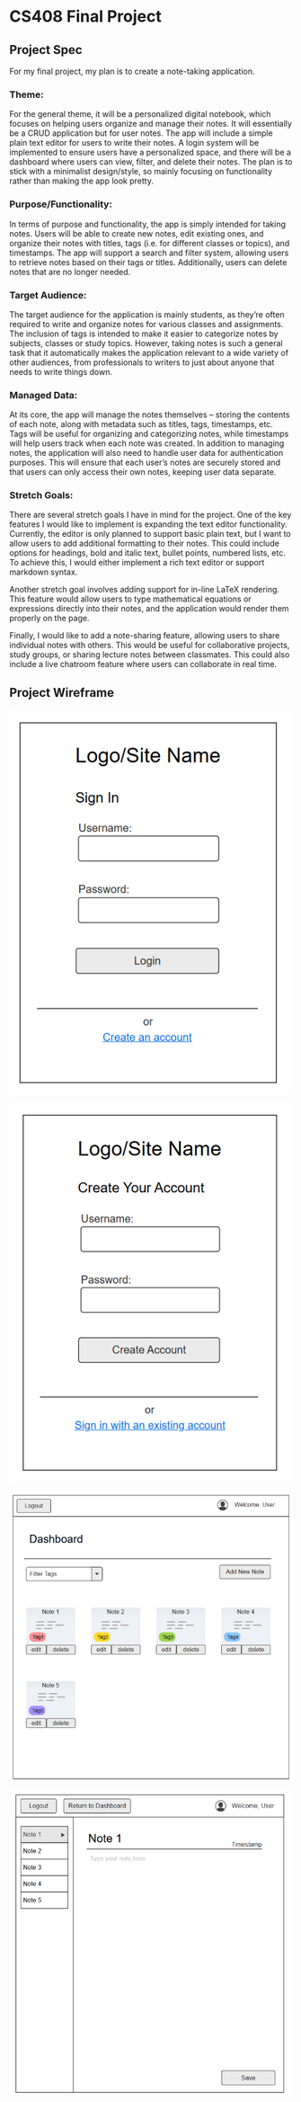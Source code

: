 # CS408 Final Project

## Project Spec

For my final project, my plan is to create a note-taking application.

### Theme:

For the general theme, it will be a personalized digital notebook, which focuses on helping users organize and manage their notes. It will essentially be a CRUD application but for user notes. The app will include a simple plain text editor for users to write their notes. A login system will be implemented to ensure users have a personalized space, and there will be a dashboard where users can view, filter, and delete their notes. The plan is to stick with a minimalist design/style, so mainly focusing on functionality rather than making the app look pretty.

### Purpose/Functionality:

In terms of purpose and functionality, the app is simply intended for taking notes. Users will be able to create new notes, edit existing ones, and organize their notes with titles, tags (i.e. for different classes or topics), and timestamps. The app will support a search and filter system, allowing users to retrieve notes based on their tags or titles. Additionally, users can delete notes that are no longer needed.

### Target Audience:

The target audience for the application is mainly students, as they’re often required to write and organize notes for various classes and assignments. The inclusion of tags is intended to make it easier to categorize notes by subjects, classes or study topics. However, taking notes is such a general task that it automatically makes the application relevant to a wide variety of other audiences, from professionals to writers to just about anyone that needs to write things down.

### Managed Data:

At its core, the app will manage the notes themselves – storing the contents of each note, along with metadata such as titles, tags, timestamps, etc. Tags will be useful for organizing and categorizing notes, while timestamps will help users track when each note was created. In addition to managing notes, the application will also need to handle user data for authentication purposes. This will ensure that each user’s notes are securely stored and that users can only access their own notes, keeping user data separate.

### Stretch Goals:

There are several stretch goals I have in mind for the project. One of the key features I would like to implement is expanding the text editor functionality. Currently, the editor is only planned to support basic plain text, but I want to allow users to add additional formatting to their notes. This could include options for headings, bold and italic text, bullet points, numbered lists, etc. To achieve this, I would either implement a rich text editor or support markdown syntax. 

Another stretch goal involves adding support for in-line LaTeX rendering. This feature would allow users to type mathematical equations or expressions directly into their notes, and the application would render them properly on the page.

Finally, I would like to add a note-sharing feature, allowing users to share individual notes with others. This would be useful for collaborative projects, study groups, or sharing lecture notes between classmates. This could also include a live chatroom feature where users can collaborate in real time.


## Project Wireframe

![Login Page](login.png)

![Account Creation Page](create.png)

![Dashboard Page](dashboard.png)

![Notes Editor Page](editor.png)

